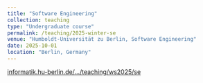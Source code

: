 ```yaml
---
title: "Software Engineering"
collection: teaching
type: "Undergraduate course"
permalink: /teaching/2025-winter-se
venue: "Humboldt-Universität zu Berlin, Software Engineering"
date: 2025-10-01
location: "Berlin, Germany"
---
```


[informatik.hu-berlin.de/.../teaching/ws2025/se](https://www.informatik.hu-berlin.de/de/forschung/gebiete/se/teaching/ws2025/se/se)

